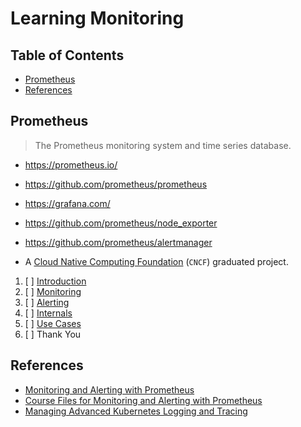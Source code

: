# Learning Monitoring

## Table of Contents

<!-- START doctoc generated TOC please keep comment here to allow auto update -->
<!-- DON'T EDIT THIS SECTION, INSTEAD RE-RUN doctoc TO UPDATE -->

- [Prometheus](#prometheus)
- [References](#references)

<!-- END doctoc generated TOC please keep comment here to allow auto update -->

## Prometheus

> The Prometheus monitoring system and time series database.

- <https://prometheus.io/>
- <https://github.com/prometheus/prometheus>
- <https://grafana.com/>
- <https://github.com/prometheus/node_exporter>
- <https://github.com/prometheus/alertmanager>

- A [Cloud Native Computing Foundation](https://www.cncf.io/) (`CNCF`) graduated project.

1. [ ] [Introduction](prometheus-introduction/README.md)
1. [ ] [Monitoring](prometheus-monitoring/README.md)
1. [ ] [Alerting](prometheus-alerting/README.md)
1. [ ] [Internals](prometheus-internals/README.md)
1. [ ] [Use Cases](prometheus-use-cases/README.md)
1. [ ] Thank You

## References

- [Monitoring and Alerting with Prometheus](https://www.udemy.com/course/monitoring-and-alerting-with-prometheus)
- [Course Files for Monitoring and Alerting with Prometheus](https://github.com/in4it/prometheus-course)
- [Managing Advanced Kubernetes Logging and Tracing](https://app.pluralsight.com/library/courses/managing-advanced-kubernetes-logging-tracing/table-of-contents)
